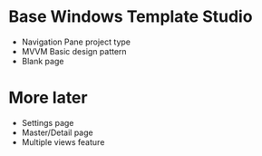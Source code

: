 # Base Windows Template Studio

- Navigation Pane project type
- MVVM Basic design pattern
- Blank page

# More later

- Settings page
- Master/Detail page
- Multiple views feature
